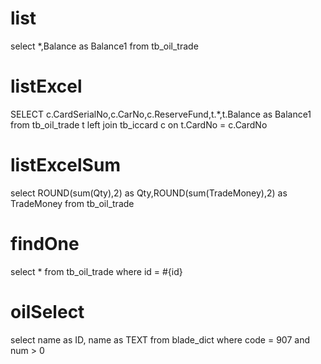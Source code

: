 list
===
select *,Balance as Balance1 from tb_oil_trade

listExcel
===
SELECT c.CardSerialNo,c.CarNo,c.ReserveFund,t.*,t.Balance as Balance1 from tb_oil_trade t left join tb_iccard c on t.CardNo = c.CardNo

listExcelSum
===
select ROUND(sum(Qty),2) as Qty,ROUND(sum(TradeMoney),2) as TradeMoney from tb_oil_trade

findOne
===
select * from tb_oil_trade where id = #{id}

oilSelect
===
select name as ID, name as TEXT from blade_dict where code = 907 and num > 0